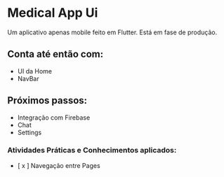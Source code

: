 # Medical App Ui

Um aplicativo apenas mobile feito em Flutter. Está em fase de produção.

## Conta até então com:
 - UI da Home
 - NavBar

## Próximos passos:
 - Integração com Firebase
 - Chat
 - Settings

### Atividades Práticas e Conhecimentos aplicados:
 - [ x ] Navegação entre Pages
